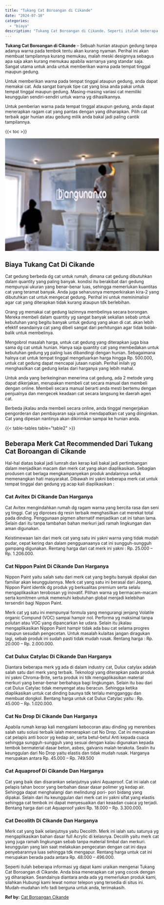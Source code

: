 ```yaml
---
title: "Tukang Cat Boroangan di Cikande"
date: "2024-07-10"
categories: 
  - "biaya"
description: "Tukang Cat Boroangan di Cikande. Seperti itulah beberapa informasi yg dapat kami uraikan mengenai Tukang Cat Boroangan di Cikande. Anda bisa menerapkan cat y..."
---
```


**Tukang Cat Boroangan di Cikande** – Sebuah hunian ataupun gedung tanpa adanya warna pada tembok tentu akan kurang nyaman. Perihal ini akan membuat tampilannya kurang memukau, malah meski designnya sebagus apa saja akan kurang memukau apabila warnanya yang standar saja. Sangat utama untuk anda untuk memberikan warna pada tempat tinggal maupun gedung.

Untuk memberikan warna pada tempat tinggal ataupun gedung, anda dapat memakai cat. Ada sangat banyak tipe cat yang bisa anda pakai untuk tempat tinggal maupun gedung. Masing-masing variasi cat memiliki keunggulan sendiri-sendiri untuk warna yg dihasilkannya.

Untuk pemberian warna pada tempat tinggal ataupun gedung, anda dapat menerapkan ragam cat yang pantas dengan yang diharapkan. Pilih cat terbaik agar hunian atau gedung milik anda bakal jadi paling cantik tampilannya.

{{< toc >}}

![Tukang Cat Boroangan di Cikande](/images/jasa-cat-murah31.png)

## Biaya Tukang Cat Di Cikande

Cat gedung berbeda dg cat untuk rumah, dimana cat gedung dibutuhkan dalam quantity yang paling banyak. kondisi itu berakibat dari gedung mempunyai ukuran yang benar-benar luas, sehingga memerlukan kuantitas cat yang teramat banyak. Anda juga seharusnya memperkirakan kira-2 yang dibutuhkan cat untuk mengecat gedung. Perihal ini untuk meminimalisir agar cat yang diterapkan tidak kurang ataupun tdk berlebihan.

Orang yg memakai cat gedung lazimnya membelinya secara borongan. Mereka membeli dalam quantity yg sangat banyak sekalian sebab untuk kebutuhan yang begitu banyak untuk gedung yang akan di cat. akan lebih efektif seandainya cat yang dibeli sangat dari perhitungan agar tidak bolak-balik untuk membelinya.

Mengobrol masalah harga, untuk cat gedung yang diterapkan juga bisa sama dg cat untuk hunian. Hanya saja quantity cat yang membedakan untuk kebutuhan gedung yg paling luas dibandingi dengan hunian. Sebagaimana halnya cat untuk tempat tinggal mengeluarkan harga hingga Rp. 500.000, untuk cat gedung dapat mencapai jutaan rupiah. Perihal inilah yg menghasilkan cat gedung kelas dari harganya yang lebih mahal.

Untuk anda yang berkeinginan menerima cat gedung, ada 2 metode yang dapat dikerjakan, merupakan membeli cat secara manual dan membeli dengan online. Membeli secara manual berarti anda mesti bertemu dengan penjualnya dan mengecek keadaan cat secara langsung ke daerah agen cat.

Berbeda jikalau anda membeli secara online, anda tinggal mengerjakan pengorderan dan pembayaran saja untuk mendapatkan cat yang diinginkan. Cat yang dipesan nantinya akan dikirimkan sampai ke hunian anda.

{{< table-tables table="table2" >}}

## Beberapa Merk Cat Recommended Dari Tukang Cat Boroangan di Cikande

Hal-hal diatas bakal jadi lumrah dan kerap kali bakal jadi pertimbangan dalam menjadikan macam dan merk cat yang akan diaplikasikan. Sebagian produsen cat berlaga mengkampanyekan produk andalannya untuk memenangkan hati masyarakat. Dibawah ini yakni beberapa merk cat untuk tempat tinggal dan gedung yg acap kali diaplikasikan :

### Cat Avitex Di Cikande Dan Harganya

Cat Avitex mengindahkan rumah dg ragam warna yang bercita rasa dan seni yg tinggi. Cat yg diproses dg resin terbaik menghasilkan cat merekat total pada dinding. Penggunaan pigmen alternatif menjadikan cat ini tahan lama. Selain dari itu tanpa tambahan bahan merkuri jadi ramah lingkungan dan aman digunakan.

Keistimewaan lain dari merk cat yang satu ini yakni warna yang tidak mudah pudar, cepat kering dan dalam pengguanaanya cat ini sungguh-sungguh gampang digunakan. Rentang harga dari cat merk ini yakni : Rp. 25.000 – Rp. 1.206.000.

### Cat Nippon Paint Di Cikande Dan Harganya

Nippon Paint yaitu salah satu dari merk cat yang begitu banyak dipakai dan familiar akan keunggulannya. Merk cat yang satu ini berasal dari Jepang, Nippon Paint identik dg produk yg berkualitas premium serta selalu mengaplikasikan terobosan yg inovatif. Pilihan warna yg bermacam-macam serta komitmen untuk memenuhi kebutuhan global menjadi kelebihan tersendiri bagi Nippon Paint.

Merk cat yg satu ini mempunyai formula yang mengurangi jenjang Volatile organic Compund (VOC) sampai hampir nol. Performa yg maksimal tanpa polutan atau VOC yang dipancarkan ke udara. Selain itu jikalau mengaplikasikan Nippon Paint hampir tidak ada bau cat selama progres maupun sesudah pengecetan. Untuk masalah kulaitas jangan diragukan lagi, sebab produk ini sudah pasti tidak mudah rusak. Rentang harga : Rp. 20.000 – Rp. 2.000.000.

### Cat Dulux Catylac Di Cikande Dan Harganya

Diantara beberapa merk yg ada di dalam industry cat, Dulux catylax adalah salah satu dari merk yang terbaik. Teknologi yang diterapkan pada produk ini yakni Chroma-Brite, serta produk ini tdk mengaplikasikan material merkuri yang benar-benar berbahaya bagi lingkungan. Selain itu bau dari cat Dulux Catylac tidak menyengat atau beracun. Sehingga ketika diaplikasikan untuk cat dinding baunya tdk terlalu mengganggu dan membuat dongkol. Bentang harga untuk cat Dulux Catylac yaitu : Rp. 45.000 – Rp. 1.020.000.

### Cat No Drop Di Cikande Dan Harganya

Apabila rumah kerap kali mengalami kebocoran atau dinding yg merembes salah satu solusi terbaik ialah menerapkan cat No Drop. Cat ini merupakan cat pelapis anti bocor yg kedap air, serta betul-betul Anti kepada cuaca sehingga sungguh-sungguh yang sesuai dengan kalau digunakan kepada tembok bermaterial dasar beton, asbes, galvanis malah terakota. Sealin itu keunggulan dari No Drop yaitu elastis dan tidak mudah rusak. Harganya merupakan antara Rp. 45.000 – Rp. 749.500

### Cat Aquaproof Di Cikande Dan Harganya

Cat yang baik dan disarankan selanjutnya yakni Aquaproof. Cat ini ialah cat pelapis tahan bocor yang berbahan dasar dasar polimer yg kedap air. Sehingga dapat menghalangi dan melindungi pori- pori bidang yang dipakai. Selain dari itu keunggulan dari merk cat ini yakni sifat yang elastis sehingga cat tembok ini dapat menyesuaikan dari keaadan cuaca yg terjadi. Bentang harga dari cat Aquaproof yakni Rp. 18.000 – Rp. 3.300.000.

### Cat Decolith Di Cikande Dan Harganya

Merk cat yang baik selanjutnya yaitu Decolith. Merk ini ialah satu satunya yg mengaplikasikan bahan dasar full Acrylic di kelasnya. Decolih yaitu merk cat yang juga ramah lingkungan sebab tanpa material timbal dan merkuri. keunggulan yang lain saat melakukan pengecatan dengan cat ini daya penyebarannya luas sehingga tdk mengapur. Rentang harga untuk cat ini merupakan berada pada antara Rp. 48.000 – 496.000.

Seperti itulah beberapa informasi yg dapat kami uraikan mengenai Tukang Cat Boroangan di Cikande. Anda bisa menerapkan cat yang cocok dengan yg diharapkan. Seandainya diantara anda ada yg memerlukan produk kami, silahkan Hubungi kami lewat nomor telepon yang tersedia di situs ini. Mudah-mudahan info tadi berguna untuk anda, terimakasih.

**Ref by:** [Cat Boroangan Cikande](https://id.wikipedia.org/wiki/Cat)

